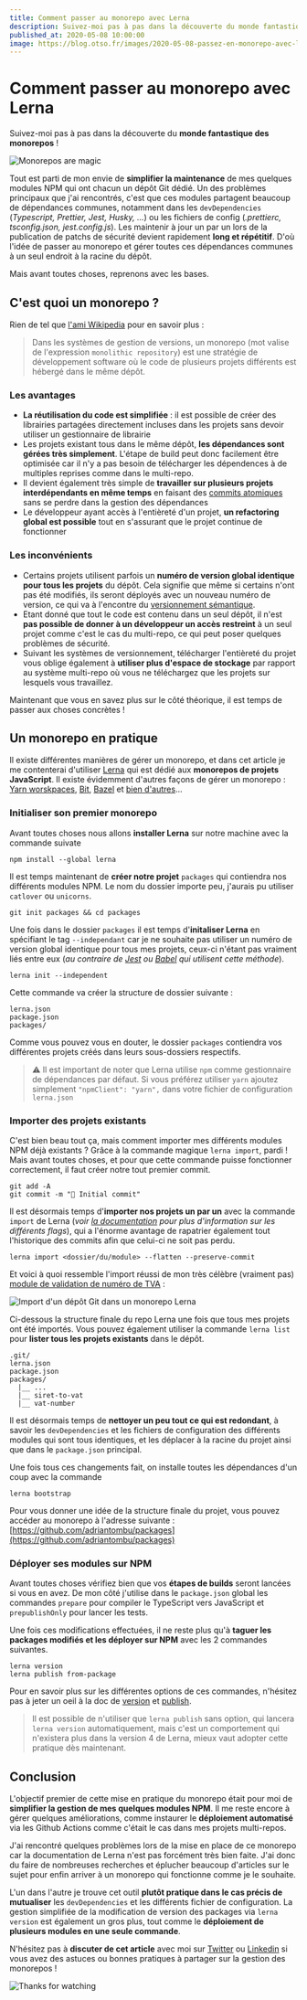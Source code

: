 ```yaml
---
title: Comment passer au monorepo avec Lerna
description: Suivez-moi pas à pas dans la découverte du monde fantastique des monorepos
published_at: 2020-05-08 10:00:00
image: https://blog.otso.fr/images/2020-05-08-passez-en-monorepo-avec-lerna/rainbow.gif
---
```


# Comment passer au monorepo avec Lerna

Suivez-moi pas à pas dans la découverte du **monde fantastique des monorepos** !

![Monorepos are magic](images/2020-05-08-passez-en-monorepo-avec-lerna/rainbow.gif)

Tout est parti de mon envie de **simplifier la maintenance** de mes quelques modules NPM qui ont chacun un dépôt Git dédié. Un des problèmes principaux que j'ai rencontrés, c'est que ces modules partagent beaucoup de dépendances communes, notamment dans les `devDependencies` (_Typescript, Prettier, Jest, Husky, ..._) ou les fichiers de config (_.prettierc, tsconfig.json, jest.config.js_). Les maintenir à jour un par un lors de la publication de patchs de sécurité devient rapidement **long et répétitif**. D'où l'idée de passer au monorepo et gérer toutes ces dépendances communes à un seul endroit à la racine du dépôt.

Mais avant toutes choses, reprenons avec les bases.

## C'est quoi un monorepo ?

Rien de tel que [l'ami Wikipedia](https://en.wikipedia.org/wiki/Monorepo) pour en savoir plus :

> Dans les systèmes de gestion de versions, un monorepo (mot valise de l'expression `monolithic repository`) est une stratégie de développement software où le code de plusieurs projets différents est hébergé dans le même dépôt.

### Les avantages

- **La réutilisation du code est simplifiée** : il est possible de créer des librairies partagées directement incluses dans les projets sans devoir utiliser un gestionnaire de librairie
- Les projets existant tous dans le même dépôt, **les dépendances sont gérées très simplement**. L'étape de build peut donc facilement être optimisée car il n'y a pas besoin de télécharger les dépendences à de multiples reprises comme dans le multi-repo.
- Il devient également très simple de **travailler sur plusieurs projets interdépendants en même temps** en faisant des [commits atomiques](http://adopteungit.fr/methodologie/2017/04/26/commits-atomiques-la-bonne-approche.html) sans se perdre dans la gestion des dépendances
- Le développeur ayant accès à l'entièreté d'un projet, **un refactoring global est possible** tout en s'assurant que le projet continue de fonctionner

### Les inconvénients

- Certains projets utilisent parfois un **numéro de version global identique pour tous les projets** du dépôt. Cela signifie que même si certains n'ont pas été modifiés, ils seront déployés avec un nouveau numéro de version, ce qui va à l'encontre du [versionnement sémantique](https://semver.org/lang/fr/).
- Etant donné que tout le code est contenu dans un seul dépôt, il n'est **pas possible de donner à un développeur un accès restreint** à un seul projet comme c'est le cas du multi-repo, ce qui peut poser quelques problèmes de sécurité.
- Suivant les systèmes de versionnement, télécharger l'entièreté du projet vous oblige également à **utiliser plus d'espace de stockage** par rapport au système multi-repo où vous ne téléchargez que les projets sur lesquels vous travaillez.

Maintenant que vous en savez plus sur le côté théorique, il est temps de passer aux choses concrètes !

## Un monorepo en pratique

Il existe différentes manières de gérer un monorepo, et dans cet article je me contenterai d'utiliser [Lerna](https://lerna.js.org/) qui est dédié aux **monorepos de projets JavaScript**. Il existe évidemment d'autres façons de gérer un monorepo : [Yarn worskpaces](https://classic.yarnpkg.com/en/docs/workspaces/), [Bit](https://github.com/teambit/bit), [Bazel](https://bazel.build/) et [bien d'autres](https://github.com/korfuri/awesome-monorepo)...

### Initialiser son premier monorepo

Avant toutes choses nous allons **installer Lerna** sur notre machine avec la commande suivate

    npm install --global lerna

Il est temps maintenant de **créer notre projet** `packages` qui contiendra nos différents modules NPM. Le nom du dossier importe peu, j'aurais pu utiliser `catlover` ou `unicorns`.

    git init packages && cd packages

Une fois dans le dossier `packages` il est temps d'**initaliser Lerna** en spécifiant le tag `--independant` car je ne souhaite pas utiliser un numéro de version global identique pour tous mes projets, ceux-ci n'étant pas vraiment liés entre eux (_au contraire de [Jest](https://github.com/facebook/jest/blob/master/lerna.json) ou [Babel](https://github.com/babel/babel/blob/master/lerna.json) qui utilisent cette méthode_).

    lerna init --independent

Cette commande va créer la structure de dossier suivante :

```
lerna.json
package.json
packages/
```

Comme vous pouvez vous en douter, le dossier `packages` contiendra vos différentes projets créés dans leurs sous-dossiers respectifs.

> ⚠️ Il est important de noter que Lerna utilise `npm` comme gestionnaire de dépendances par défaut. Si vous préférez utiliser `yarn` ajoutez simplement `"npmClient": "yarn",` dans votre fichier de configuration `lerna.json`

### Importer des projets existants

C'est bien beau tout ça, mais comment importer mes différents modules NPM déjà existants ? Grâce à la commande magique `lerna import`, pardi ! Mais avant toutes choses, et pour que cette commande puisse fonctionner correctement, il faut créer notre tout premier commit.

    git add -A
    git commit -m "🎉 Initial commit"

Il est désormais temps d'**importer nos projets un par un** avec la commande `import` de Lerna (_voir [la documentation](https://github.com/lerna/lerna/tree/master/commands/import#options) pour plus d'information sur les différents flags_), qui a l'énorme avantage de rapatrier également tout l'historique des commits afin que celui-ci ne soit pas perdu.

    lerna import <dossier/du/module> --flatten --preserve-commit

Et voici à quoi ressemble l'import réussi de mon très célèbre (vraiment pas) [module de validation de numéro de TVA](https://www.npmjs.com/package/@adriantombu/vat-number) :

![Import d'un dépôt Git dans un monorepo Lerna](images/2020-05-08-passez-en-monorepo-avec-lerna/monorepo-lerna-import-project.png)

Ci-dessous la structure finale du repo Lerna une fois que tous mes projets ont été importés. Vous pouvez également utiliser la commande `lerna list` pour **lister tous les projets existants** dans le dépôt.

```
.git/
lerna.json
package.json
packages/
  |__ ...
  |__ siret-to-vat
  |__ vat-number
```

Il est désormais temps de **nettoyer un peu tout ce qui est redondant**, à savoir les `devDependencies` et les fichiers de configuration des différents modules qui sont tous identiques, et les déplacer à la racine du projet ainsi que dans le `package.json` principal.

Une fois tous ces changements fait, on installe toutes les dépendances d'un coup avec la commande

    lerna bootstrap

Pour vous donner une idée de la structure finale du projet, vous pouvez accéder au monorepo à l'adresse suivante : [https://github.com/adriantombu/packages](https://github.com/adriantombu/packages)

### Déployer ses modules sur NPM

Avant toutes choses vérifiez bien que vos **étapes de builds** seront lancées si vous en avez. De mon côté j'utilise dans le `package.json` global les commandes `prepare` pour compiler le TypeScript vers JavaScript et `prepublishOnly` pour lancer les tests.

Une fois ces modifications effectuées, il ne reste plus qu'à **taguer les packages modifiés et les déployer sur NPM** avec les 2 commandes suivantes.

    lerna version
    lerna publish from-package

Pour en savoir plus sur les différentes options de ces commandes, n'hésitez pas à jeter un oeil à la doc de [version](https://github.com/lerna/lerna/tree/master/commands/version) et [publish](https://github.com/lerna/lerna/tree/master/commands/publish).

> Il est possible de n'utiliser que `lerna publish` sans option, qui lancera `lerna version` automatiquement, mais c'est un comportement qui n'existera plus dans la version 4 de Lerna, mieux vaut adopter cette pratique dès maintenant.

## Conclusion

L'objectif premier de cette mise en pratique du monorepo était pour moi de **simplifier la gestion de mes quelques modules NPM**. Il me reste encore à gérer quelques améliorations, comme instaurer le **déploiement automatisé** via les Github Actions comme c'était le cas dans mes projets multi-repos.

J'ai rencontré quelques problèmes lors de la mise en place de ce monorepo car la documentation de Lerna n'est pas forcément très bien faite. J'ai donc du faire de nombreuses recherches et éplucher beaucoup d'articles sur le sujet pour enfin arriver à un monorepo qui fonctionne comme je le souhaite.

L'un dans l'autre je trouve cet outil **plutôt pratique dans le cas précis de mutualiser** les `devDependencies` et les différents fichier de configuration. La gestion simplifiée de la modification de version des packages via `lerna version` est également un gros plus, tout comme le **déploiement de plusieurs modules en une seule commande**.

N'hésitez pas à **discuter de cet article** avec moi sur [Twitter](https://twitter.com/adriantombu) ou [Linkedin](https://www.linkedin.com/in/adriantombu/) si vous avez des astuces ou bonnes pratiques à partager sur la gestion des monorepos !

![Thanks for watching](images/2020-05-08-passez-en-monorepo-avec-lerna/thank-you-for-watching.gif)
